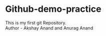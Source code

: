 # Github-demo-practice
This is my first git Repository.
<br>
Author - Akshay Anand and Anurag Anand 
